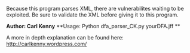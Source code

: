 Because this program parses XML, there are
vulnerabilites waiting to be exploited. Be sure to
validate the XML before giving it to this program.

**Author: Carl Kenny**
**Usage: Python dfa_parser_CK.py yourDFA.jff **


A more in depth explanation can be found here: http://carlkenny.wordpress.com/
